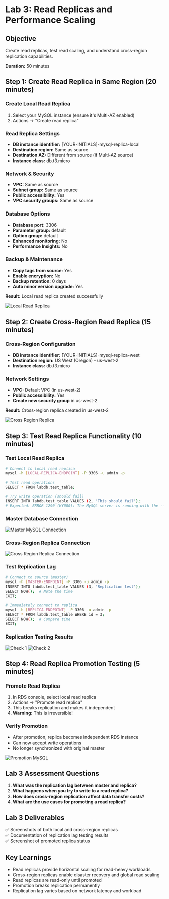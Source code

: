 # Lab 3: Read Replicas and Performance Scaling

## Objective
Create read replicas, test read scaling, and understand cross-region replication capabilities.

**Duration:** 50 minutes

## Step 1: Create Read Replica in Same Region (20 minutes)

### Create Local Read Replica
1. Select your MySQL instance (ensure it's Multi-AZ enabled)
2. Actions → "Create read replica"

### Read Replica Settings
- **DB instance identifier:** [YOUR-INITIALS]-mysql-replica-local
- **Destination region:** Same as source
- **Destination AZ:** Different from source (if Multi-AZ source)
- **Instance class:** db.t3.micro

### Network & Security
- **VPC:** Same as source
- **Subnet group:** Same as source
- **Public accessibility:** Yes
- **VPC security groups:** Same as source

### Database Options
- **Database port:** 3306
- **Parameter group:** default
- **Option group:** default
- **Enhanced monitoring:** No
- **Performance Insights:** No

### Backup & Maintenance
- **Copy tags from source:** Yes
- **Enable encryption:** No
- **Backup retention:** 0 days
- **Auto minor version upgrade:** Yes

**Result:** Local read replica created successfully

![Local Read Replica](screenshots/local_read_replica.png)

## Step 2: Create Cross-Region Read Replica (15 minutes)

### Cross-Region Configuration
- **DB instance identifier:** [YOUR-INITIALS]-mysql-replica-west
- **Destination region:** US West (Oregon) - us-west-2
- **Instance class:** db.t3.micro

### Network Settings
- **VPC:** Default VPC (in us-west-2)
- **Public accessibility:** Yes
- **Create new security group** in us-west-2

**Result:** Cross-region replica created in us-west-2

![Cross Region Replica](screenshots/cross_region_replica.png)

## Step 3: Test Read Replica Functionality (10 minutes)

### Test Local Read Replica
```bash
# Connect to local read replica
mysql -h [LOCAL-REPLICA-ENDPOINT] -P 3306 -u admin -p

# Test read operations
SELECT * FROM labdb.test_table;

# Try write operation (should fail)
INSERT INTO labdb.test_table VALUES (2, 'This should fail');
# Expected: ERROR 1290 (HY000): The MySQL server is running with the --read-only option
```

### Master Database Connection
![Master MySQL Connection](screenshots/master_mysql_connection.png)

### Cross-Region Replica Connection
![Cross Region Replica Connection](screenshots/cross_region_replica_connection.png)

### Test Replication Lag
```bash
# Connect to source (master)
mysql -h [MASTER-ENDPOINT] -P 3306 -u admin -p
INSERT INTO labdb.test_table VALUES (3, 'Replication test');
SELECT NOW();  # Note the time
EXIT;

# Immediately connect to replica
mysql -h [REPLICA-ENDPOINT] -P 3306 -u admin -p
SELECT * FROM labdb.test_table WHERE id = 3;
SELECT NOW();  # Compare time
EXIT;
```

### Replication Testing Results
![Check 1](screenshots/check_1.png)
![Check 2](screenshots/check_2.png)

## Step 4: Read Replica Promotion Testing (5 minutes)

### Promote Read Replica
1. In RDS console, select local read replica
2. Actions → "Promote read replica"
3. This breaks replication and makes it independent
4. **Warning:** This is irreversible!

### Verify Promotion
- After promotion, replica becomes independent RDS instance
- Can now accept write operations
- No longer synchronized with original master

![Promotion MySQL](screenshots/promotion_mysql.png)

## Lab 3 Assessment Questions

1. **What was the replication lag between master and replica?**
2. **What happens when you try to write to a read replica?**
3. **How does cross-region replication affect data transfer costs?**
4. **What are the use cases for promoting a read replica?**

## Lab 3 Deliverables

✅ Screenshots of both local and cross-region replicas  
✅ Documentation of replication lag testing results  
✅ Screenshot of promoted replica status  

## Key Learnings

- Read replicas provide horizontal scaling for read-heavy workloads
- Cross-region replicas enable disaster recovery and global read scaling
- Read replicas are read-only until promoted
- Promotion breaks replication permanently
- Replication lag varies based on network latency and workload
